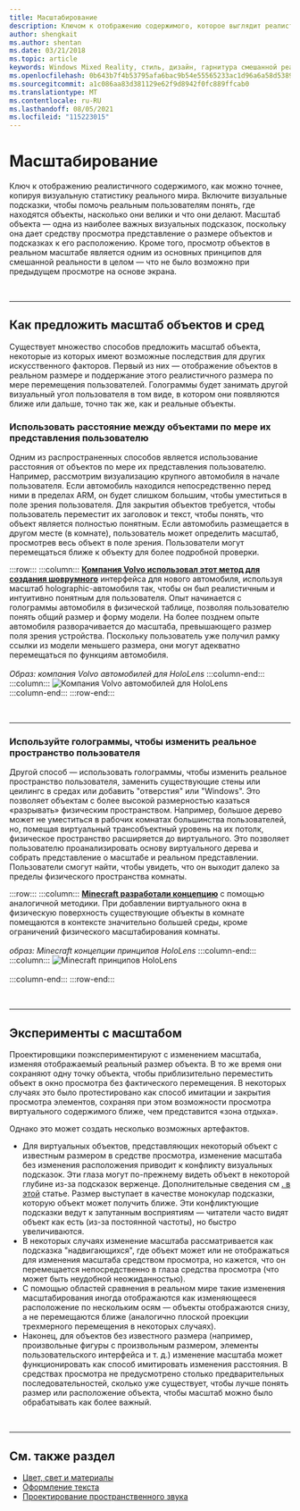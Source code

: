 ```yaml
---
title: Масштабирование
description: Ключом к отображению содержимого, которое выглядит реалистично в виде голограммы, является как можно более точная имитация визуальных статистических данных реального мира.
author: shengkait
ms.author: shentan
ms.date: 03/21/2018
ms.topic: article
keywords: Windows Mixed Reality, стиль, дизайн, гарнитура смешанной реальности, гарнитура Windows Mixed reality, гарнитура виртуальной реальности, HoloLens, масштабирование, голограммы
ms.openlocfilehash: 0b643b7f4b53795afa6bac9b54e55565233ac1d96a6a58d5389a8a4b7db8d7cc
ms.sourcegitcommit: a1c086aa83d381129e62f9d8942f0fc889ffcab0
ms.translationtype: MT
ms.contentlocale: ru-RU
ms.lasthandoff: 08/05/2021
ms.locfileid: "115223015"
---
```

# <a name="scale"></a>Масштабирование

Ключ к отображению реалистичного содержимого, как можно точнее, копируя визуальную статистику реального мира. Включите визуальные подсказки, чтобы помочь реальным пользователям понять, где находятся объекты, насколько они велики и что они делают. Масштаб объекта — одна из наиболее важных визуальных подсказок, поскольку она дает средству просмотра представление о размере объектов и подсказках к его расположению. Кроме того, просмотр объектов в реальном масштабе является одним из основных принципов для смешанной реальности в целом — что не было возможно при предыдущем просмотре на основе экрана.

<br>

---

## <a name="how-to-suggest-the-scale-of-objects-and-environments"></a>Как предложить масштаб объектов и сред

Существует множество способов предложить масштаб объекта, некоторые из которых имеют возможные последствия для других искусственного факторов. Первый из них — отображение объектов в реальном размере и поддержание этого реалистичного размера по мере перемещения пользователей. Голограммы будет занимать другой визуальный угол пользователя в том виде, в котором они появляются ближе или дальше, точно так же, как и реальные объекты.

### <a name="use-the-distance-of-objects-as-theyre-presented-to-the-user"></a>Использовать расстояние между объектами по мере их представления пользователю

Одним из распространенных способов является использование расстояния от объектов по мере их представления пользователю. Например, рассмотрим визуализацию крупного автомобиля в начале пользователя. Если автомобиль находился непосредственно перед ними в пределах ARM, он будет слишком большим, чтобы уместиться в поле зрения пользователя. Для закрытия объектов требуется, чтобы пользователь переместит их заголовок и текст, чтобы понять, что объект является полностью понятным. Если автомобиль размещается в другом месте (в комнате), пользователь может определить масштаб, просмотрев весь объект в поле зрения. Пользователи могут перемещаться ближе к объекту для более подробной проверки.

:::row:::
    :::column:::
        **[Компания Volvo использовал этот метод для создания шоврумного](https://www.youtube.com/watch?v=DilzwF90vec)** интерфейса для нового автомобиля, используя масштаб holographic-автомобиля так, чтобы он был реалистичным и интуитивно понятным для пользователя. Опыт начинается с голограммы автомобиля в физической таблице, позволяя пользователю понять общий размер и форму модели. На более позднем опыте автомобиля разворачивается до масштаба, превышающего размер поля зрения устройства. Поскольку пользователь уже получил рамку ссылки из модели меньшего размера, они могут адекватно перемещаться по функциям автомобиля.<br>
        <br>
        *Образ: компания Volvo автомобилей для HoloLens*
    :::column-end:::
        :::column:::
       ![Компания Volvo автомобилей для HoloLens](images/volvo-cars-microsoft-hololens-experience01-640px.jpg)<br>
    :::column-end:::
:::row-end:::


<br>

---

### <a name="use-holograms-to-modify-the-users-real-space"></a>Используйте голограммы, чтобы изменить реальное пространство пользователя

Другой способ — использовать голограммы, чтобы изменить реальное пространство пользователя, заменить существующие стены или цеилингс в средах или добавить "отверстия" или "Windows". Это позволяет объектам с более высокой размерностью казаться «разрывать» физическим пространством. Например, большое дерево может не уместиться в рабочих комнатах большинства пользователей, но, помещая виртуальный трансобъектный уровень на их потолк, физическое пространство расширяется до виртуального. Это позволяет пользователю проанализировать основу виртуального дерева и собрать представление о масштабе и реальном представлении. Пользователи смогут найти, чтобы увидеть, что он выходит далеко за пределы физического пространства комнаты.

:::row:::
    :::column:::
        **[Minecraft разработали концепцию](https://minecraft.net/)** с помощью аналогичной методики. При добавлении виртуального окна в физическую поверхность существующие объекты в комнате помещаются в контексте значительно большей среды, кроме ограничений физического масштабирования комнаты.<br>
        <br>
        *образ: Minecraft концепции принципов HoloLens*
    :::column-end:::
        :::column:::
       ![Minecraft принципов HoloLens](images/800px-minecraftwindow-640px.jpg)<br><br>
    :::column-end:::
:::row-end:::


<br>

---


## <a name="experimenting-with-scale"></a>Эксперименты с масштабом

Проектировщики поэкспериментируют с изменением масштаба, изменяя отображаемый реальный размер объекта. В то же время они сохраняют одну точку объекта, чтобы приблизительно переместить объект в окно просмотра без фактического перемещения. В некоторых случаях это было протестировано как способ имитации и закрытия просмотра элементов, сохраняя при этом возможности просмотра виртуального содержимого ближе, чем представится «зона отдыха».

Однако это может создать несколько возможных артефактов.
* Для виртуальных объектов, представляющих некоторый объект с известным размером в средстве просмотра, изменение масштаба без изменения расположения приводит к конфликту визуальных подсказок. Эти глаза могут по-прежнему видеть объект в некоторой глубине из-за подсказок верженце. Дополнительные сведения см [. в этой](comfort.md) статье. Размер выступает в качестве монокулар подсказки, которую объект может получить ближе. Эти конфликтующие подсказки ведут к запутанным восприятиям — читатели часто видят объект как есть (из-за постоянной частоты), но быстро увеличиваются.
* В некоторых случаях изменение масштаба рассматривается как подсказка "надвигающихся", где объект может или не отображаться для изменения масштаба средством просмотра, но кажется, что он перемещается непосредственно в глаза средства просмотра (что может быть неудобной неожиданностью).
* С помощью областей сравнения в реальном мире такие изменения масштабирования иногда отображаются как изменяющееся расположение по нескольким осям — объекты отображаются снизу, а не перемещаются ближе (аналогично плоской проекции трехмерного перемещения в некоторых случаях).
* Наконец, для объектов без известного размера (например, произвольные фигуры с произвольным размером, элементы пользовательского интерфейса и т. д.) изменение масштаба может функционировать как способ имитировать изменения расстояния. В средствах просмотра не предусмотрено столько предварительных последовательностей, сколько уже существует, чтобы лучше понять размер или расположение объекта, чтобы масштаб можно было обрабатывать как более важный.

<br>

---

## <a name="see-also"></a>См. также раздел
* [Цвет, свет и материалы](./color-light-and-materials.md)
* [Оформление текста](typography.md)
* [Проектирование пространственного звука](spatial-sound-design.md)